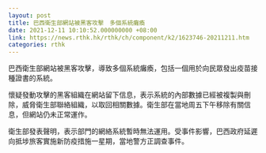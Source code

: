 ```yaml
---
layout: post
title: 巴西衛生部網站被黑客攻擊　多個系統癱瘓
date: 2021-12-11 10:10:52.000000000 +08:00
link: https://news.rthk.hk/rthk/ch/component/k2/1623746-20211211.htm
categories: rthk
---
```


巴西衛生部網站被黑客攻擊，導致多個系統癱瘓，包括一個用於向民眾發出疫苗接種證書的系統。

懷疑發動攻擊的黑客組織在網站留下信息，表示系統的內部數據已經被複製與刪除，威脅衛生部聯絡組織，以取回相關數據。衛生部在當地周五下午移除有關信息，但網站仍未正常運作。

衛生部發表聲明，表示部門的網絡系統暫時無法運用。受事件影響，巴西政府延遲向抵埗旅客實施新防疫措施一星期，當地警方正調查事件。
